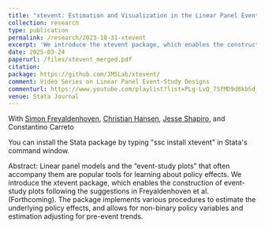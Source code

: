 ```yaml
---
title: "xtevent: Estimation and Visualization in the Linear Panel Event-Study Design"
collection: research
type: publication
permalink: /research/2023-10-31-xtevent
excerpt: 'We introduce the xtevent package, which enables the construction of event-study plots following the suggestions in [Freyaldenhoven et al. (Forthcoming)](https://jorgeperezperez.com/research/2021-5-7-events).'
date: 2025-03-24
paperurl: /files/xtevent_merged.pdf
citation: 
package: https://github.com/JMSLab/xtevent/
comment: Video Series on Linear Panel Event-Study Designs
commenturl: https://www.youtube.com/playlist?list=PLg-LvQ_7SfMD9d8kbSd_Ig_HB-5h6HCTx
venue: Stata Journal
---
```

With [Simon Freyaldenhoven](https://simonfreyaldenhoven.github.io/), [Christian Hansen](https://voices.uchicago.edu/christianhansen/), [Jesse Shapiro](https://scholar.harvard.edu/shapiro/home), and Constantino Carreto

You can install the Stata package by typing "ssc install xtevent" in Stata's command window.

Abstract: Linear panel models and the “event-study plots” that often accompany them are popular tools for learning about policy effects. We introduce the xtevent package, which enables the construction of event-study plots following the suggestions in Freyaldenhoven et al. (Forthcoming). The package implements various procedures to estimate the underlying policy effects, and allows for non-binary policy variables and estimation adjusting for pre-event trends.

